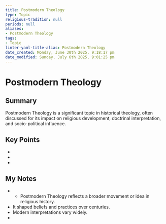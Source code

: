 ```yaml
---
title: Postmodern Theology
type: Topic
religious-tradition: null
periods: null
aliases:
- Postmodern Theology
tags:
- Topic
linter-yaml-title-alias: Postmodern Theology
date_created: Monday, June 30th 2025, 9:18:17 pm
date_modified: Sunday, July 6th 2025, 9:01:25 pm
---
```


# Postmodern Theology

## Summary
Postmodern Theology is a significant topic in historical theology, often discussed for its impact on religious development, doctrinal interpretation, and socio-political influence.

## Key Points
- 
- 
- 

## My Notes
- - Postmodern Theology reflects a broader movement or idea in religious history.
- It shaped beliefs and practices over centuries.
- Modern interpretations vary widely.
- 